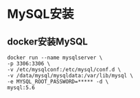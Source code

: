 MySQL安装
===
docker安装MySQL
---	
	docker run --name mysqlserver \
	-p 3306:3306 \
	-v /etc/mysqlconf:/etc/mysql/conf.d \
	-v /data/mysql/mysqldata:/var/lib/mysql \
	-e MYSQL_ROOT_PASSWORD=***** -d \
	mysql:5.6